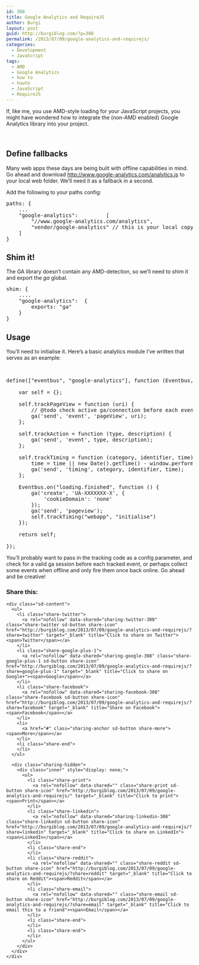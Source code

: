 ```yaml
---
id: 308
title: Google Analytics and RequireJS
author: Burgi
layout: post
guid: http://burgiblog.com/?p=308
permalink: /2013/07/09/google-analytics-and-requirejs/
categories:
  - Development
  - JavaScript
tags:
  - AMD
  - Google Analytics
  - how to
  - howto
  - JavaScript
  - RequireJS
---
```

<p class="wp-flattr-button">
  <a class="FlattrButton" style="display:none;" href="http://burgiblog.com/2013/07/09/google-analytics-and-requirejs/" title=" Google Analytics and RequireJS" rev="flattr;uid:BurkhardR;language:en_GB;category:audio;tags:AMD,Google Analytics,how to,howto,JavaScript,RequireJS,blog;button:compact;">If, like me, you use AMD-style loading for your JavaScript projects, you might have wondered how to integrate the (non-AMD enabled) Google Analytics library into your project. &nbsp; Define fallbacks...</a>
</p>

If, like me, you use AMD-style loading for your JavaScript projects, you might have wondered how to integrate the (non-AMD enabled) Google Analytics library into your project.

&nbsp;

## Define fallbacks

Many web apps these days are being built with offline capabilities in mind. Go ahead and download&nbsp;<http://www.google-analytics.com/analytics.js>&nbsp;to your local web folder. We&#8217;ll need it as a fallback in a second.

Add the following to your paths config:

<pre class="brush: javascript; gutter: true">paths: {
    ...
    "google-analytics":         [
        "//www.google-analytics.com/analytics",
        "vendor/google-analytics" // this is your local copy
    ]
}</pre>

## Shim it!

The GA library doesn&#8217;t contain any AMD-detection, so we&#8217;ll need to shim it and export the *ga* global.

<pre class="brush: javascript; gutter: true">shim: {
    ....
    "google-analytics":  {
        exports: "ga"
    }
}</pre>

## Usage

You&#8217;ll need to initialise it. Here&#8217;s a basic analytics module I&#8217;ve written that serves as an example:

&nbsp;

<pre class="brush: javascript; gutter: true">define(["eventbus", "google-analytics"], function (Eventbus, ga) {

    var self = {};

    self.trackPageView = function (uri) {
        // @todo check active ga/connection before each event
        ga(&#039;send&#039;, &#039;event&#039;, &#039;pageView&#039;, uri);
    };

    self.trackAction = function (type, description) {
        ga(&#039;send&#039;, &#039;event&#039;, type, description);
    };

    self.trackTiming = function (category, identifier, time) {
        time = time || new Date().getTime() - window.performance.timing.domComplete;
        ga(&#039;send&#039;, &#039;timing&#039;, category, identifier, time);
    };

    Eventbus.on("loading.finished", function () {
        ga(&#039;create&#039;, &#039;UA-XXXXXXX-X&#039;, {
            &#039;cookieDomain&#039;: &#039;none&#039;
        });
        ga(&#039;send&#039;, &#039;pageview&#039;);
        self.trackTiming("webapp", "initialise")
    });

    return self;

});</pre>

You&#8217;ll probably want to pass in the tracking code as a config parameter, and check for a valid ga session before each tracked event, or perhaps collect some events when offline and only fire them once back online. Go ahead and be creative!

<div class="sharedaddy sd-sharing-enabled">
  <div class="robots-nocontent sd-block sd-social sd-social-icon-text sd-sharing">
    <h3 class="sd-title">
      Share this:
    </h3>
    
    <div class="sd-content">
      <ul>
        <li class="share-twitter">
          <a rel="nofollow" data-shared="sharing-twitter-308" class="share-twitter sd-button share-icon" href="http://burgiblog.com/2013/07/09/google-analytics-and-requirejs/?share=twitter" target="_blank" title="Click to share on Twitter"><span>Twitter</span></a>
        </li>
        <li class="share-google-plus-1">
          <a rel="nofollow" data-shared="sharing-google-308" class="share-google-plus-1 sd-button share-icon" href="http://burgiblog.com/2013/07/09/google-analytics-and-requirejs/?share=google-plus-1" target="_blank" title="Click to share on Google+"><span>Google</span></a>
        </li>
        <li class="share-facebook">
          <a rel="nofollow" data-shared="sharing-facebook-308" class="share-facebook sd-button share-icon" href="http://burgiblog.com/2013/07/09/google-analytics-and-requirejs/?share=facebook" target="_blank" title="Share on Facebook"><span>Facebook</span></a>
        </li>
        <li>
          <a href="#" class="sharing-anchor sd-button share-more"><span>More</span></a>
        </li>
        <li class="share-end">
        </li>
      </ul>
      
      <div class="sharing-hidden">
        <div class="inner" style="display: none;">
          <ul>
            <li class="share-print">
              <a rel="nofollow" data-shared="" class="share-print sd-button share-icon" href="http://burgiblog.com/2013/07/09/google-analytics-and-requirejs/" target="_blank" title="Click to print"><span>Print</span></a>
            </li>
            <li class="share-linkedin">
              <a rel="nofollow" data-shared="sharing-linkedin-308" class="share-linkedin sd-button share-icon" href="http://burgiblog.com/2013/07/09/google-analytics-and-requirejs/?share=linkedin" target="_blank" title="Click to share on LinkedIn"><span>LinkedIn</span></a>
            </li>
            <li class="share-end">
            </li>
            <li class="share-reddit">
              <a rel="nofollow" data-shared="" class="share-reddit sd-button share-icon" href="http://burgiblog.com/2013/07/09/google-analytics-and-requirejs/?share=reddit" target="_blank" title="Click to share on Reddit"><span>Reddit</span></a>
            </li>
            <li class="share-email">
              <a rel="nofollow" data-shared="" class="share-email sd-button share-icon" href="http://burgiblog.com/2013/07/09/google-analytics-and-requirejs/?share=email" target="_blank" title="Click to email this to a friend"><span>Email</span></a>
            </li>
            <li class="share-end">
            </li>
            <li class="share-end">
            </li>
          </ul>
        </div>
      </div>
    </div>
  </div>
</div>